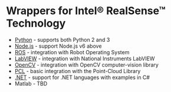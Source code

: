# Wrappers for Intel® RealSense™ Technology

* [Python](./python/) - supports both Python 2 and 3
* [Node.js](./nodejs) - support Node.js v6 above
* [ROS](https://github.com/intel-ros/realsense/releases) - integration with Robot Operating System
* [LabVIEW](./labview) - integration with National Instruments LabVIEW
* [OpenCV](./opencv) - integration with OpenCV computer-vision library
* [PCL](./pcl) - basic integration with the Point-Cloud Library
* [.NET](./csharp) - support for .NET languages with examples in C#
* Matlab - TBD
